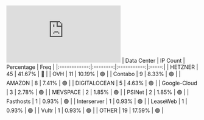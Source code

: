 ![Diagramm](https://github.com/obajay/StateSync-snapshots/blob/main/Projects/Kyve/1/README.md)
| Data Center | IP Count | Percentage | Freq |
|:------------:|:--------:|:-----------:|:-----:|
| HETZNER | 45 | 41.67% | 🔴 |
| OVH | 11 | 10.19% | 🟢 |
| Contabo | 9 | 8.33% | 🟢 |
| AMAZON | 8 | 7.41% | 🟢 |
| DIGITALOCEAN | 5 | 4.63% | 🟢 |
| Google-Cloud | 3 | 2.78% | 🟢 |
| MEVSPACE | 2 | 1.85% | 🟢 |
| PSINet | 2 | 1.85% | 🟢 |
| Fasthosts | 1 | 0.93% | 🟢 |
| Interserver | 1 | 0.93% | 🟢 |
| LeaseWeb | 1 | 0.93% | 🟢 |
| Vultr | 1 | 0.93% | 🟢 |
| OTHER | 19 | 17.59% | 🟢 |